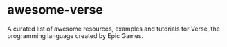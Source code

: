 # awesome-verse
A curated list of awesome resources, examples and tutorials for Verse, the programming language created by Epic Games.
